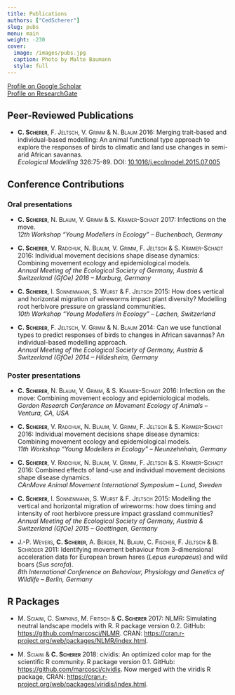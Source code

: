 ```yaml
---
title: Publications
authors: ["CedScherer"]
slug: pubs
menu: main
weight: -230
cover:
  image: /images/pubs.jpg
  caption: Photo by Malte Baumann
  style: full
---
```


[Profile on Google Scholar](https://scholar.google.com/citations?user=6o61j_IAAAAJ&hl=en&oi=sra)  
[Profile on ResearchGate](https://www.researchgate.net/profile/Cedric_Scherer/contributions)

## Peer-Reviewed Publications

- <span style="font-variant:small-caps;">**C. Scherer**, F. Jeltsch, V. Grimm & N. Blaum</span> 2016: Merging trait-based and individual-based modelling: An animal functional type approach to explore the responses of birds to climatic and land use changes in semi-arid African savannas.  
*Ecological Modelling* 326:75-89. DOI: [10.1016/j.ecolmodel.2015.07.005](https://doi.org/10.1016/j.ecolmodel.2015.07.005)

## Conference Contributions

### Oral presentations
- <span style="font-variant:small-caps;">**C. Scherer**, N. Blaum, V. Grimm & S. Kramer-Schadt</span> 2017: Infections on the move.  
*12th Workshop “Young Modellers in Ecology” – Buchenbach, Germany*  

- <span style="font-variant:small-caps;">**C. Scherer**, V. Radchuk, N. Blaum, V. Grimm, F. Jeltsch & S. Kramer-Schadt</span> 2016: Individual movement decisions shape disease dynamics: Combining movement ecology and epidemiological models.  
*Annual Meeting of the Ecological Society of Germany, Austria & Switzerland (GfOe) 2016 – Marburg, Germany*  

- <span style="font-variant:small-caps;">**C. Scherer**, I. Sonnenmann, S. Wurst & F. Jeltsch</span> 2015: How does vertical and horizontal migration of wireworms impact plant diversity? Modelling root herbivore pressure on grassland communities.  
*10th Workshop “Young Modellers in Ecology” – Lachen, Switzerland*  

- <span style="font-variant:small-caps;">**C. Scherer**, F. Jeltsch, V. Grimm & N. Blaum</span> 2014: Can we use functional types to predict responses of birds to changes in African savannas? An individual-based modelling approach.  
*Annual Meeting of the Ecological Society of Germany, Austria & Switzerland (GfOe) 2014 – Hildesheim, Germany*

### Poster presentations
- <span style="font-variant:small-caps;">**C. Scherer**, N. Blaum, V. Grimm, & S. Kramer-Schadt</span> 2016: Infection on the move: Combining movement ecology and epidemiological models.  
*Gordon Research Conference on Movement Ecology of Animals – Ventura, CA, USA*  

- <span style="font-variant:small-caps;">**C. Scherer**, V. Radchuk, N. Blaum, V. Grimm, F. Jeltsch & S. Kramer-Schadt</span> 2016: Individual movement decisions shape disease dynamics: Combining movement ecology and epidemiological models.  
*11th Workshop “Young Modellers in Ecology” – Neunzehnhain, Germany*  

- <span style="font-variant:small-caps;">**C. Scherer**, V. Radchuk, N. Blaum, V. Grimm, F. Jeltsch & S. Kramer-Schadt</span> 2016: Combined effects of land-use and individual movement decisions shape disease dynamics.  
*CAnMove Animal Movement International Symposium – Lund, Sweden*  

- <span style="font-variant:small-caps;">**C. Scherer**, I. Sonnenmann, S. Wurst & F. Jeltsch</span> 2015: Modelling the vertical and horizontal migration of wireworms: how does timing and intensity of root herbivore pressure impact grassland communities?  
*Annual Meeting of the Ecological Society of Germany, Austria & Switzerland (GfOe) 2015 – Goettingen, Germany*  

- <span style="font-variant:small-caps;">J.-P. Wevers, **C. Scherer**, A. Berger, N. Blaum, C. Fischer, F. Jeltsch & B. Schröder</span> 2011: Identifying movement behaviour from 3–dimensional acceleration data for European brown hares (*Lepus europaeus*) and wild boars (*Sus scrofa*).  
*8th International Conference on Behaviour, Physiology and Genetics of Wildlife – Berlin, Germany*

## R Packages

- <span style="font-variant:small-caps;">M. Sciaini, C. Simpkins, M. Fritsch & **C. Scherer**</span> 2017: NLMR: Simulating neutral landscape models with R. R package version 0.2. GitHub: https://github.com/marcosci/NLMR. CRAN: https://cran.r-project.org/web/packages/NLMR/index.html.

- <span style="font-variant:small-caps;">M. Sciaini & **C. Scherer**</span> 2018: cividis: An optimized color map for the scientific R community. R package version 0.1. GitHub: https://github.com/marcosci/cividis. Now merged with the viridis R package, CRAN: https://cran.r-project.org/web/packages/viridis/index.html.
